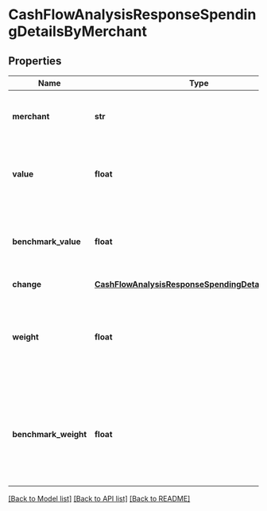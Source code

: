 # CashFlowAnalysisResponseSpendingDetailsByMerchant

## Properties
Name | Type | Description | Notes
------------ | ------------- | ------------- | -------------
**merchant** | **str** | Merchant name as defined in the Nucleus transactions | [optional] 
**value** | **float** | Sum of all transactions over the period for the given merchant | [optional] 
**benchmark_value** | **float** | Sum of all transactions over the benchmark period for the given merchant | [optional] 
**change** | [**CashFlowAnalysisResponseSpendingDetailsChange2**](CashFlowAnalysisResponseSpendingDetailsChange2.md) |  | [optional] 
**weight** | **float** | The proportion of all spending over the period related to this merchant | [optional] 
**benchmark_weight** | **float** | The proportion of all spending over the benchmark period related to this merchant | [optional] 

[[Back to Model list]](../README.md#documentation-for-models) [[Back to API list]](../README.md#documentation-for-api-endpoints) [[Back to README]](../README.md)


